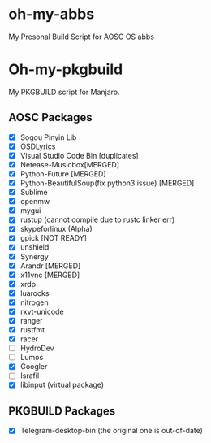 # oh-my-abbs
My Presonal Build Script for AOSC OS abbs

# Oh-my-pkgbuild
My PKGBUILD script for Manjaro.


## AOSC Packages
- [x] Sogou Pinyin Lib
- [x] OSDLyrics 
- [x] Visual Studio Code Bin [duplicates]
- [x] Netease-Musicbox[MERGED]
- [x] Python-Future [MERGED]
- [x] Python-BeautifulSoup(fix python3 issue) [MERGED]
- [x] Sublime
- [x] openmw
- [x] mygui
- [x] rustup (cannot compile due to rustc linker err)
- [x] skypeforlinux (Alpha)
- [x] gpick [NOT READY]
- [x] unshield
- [x] Synergy
- [x] Arandr [MERGED]
- [x] x11vnc [MERGED]
- [x] xrdp
- [x] luarocks
- [x] nitrogen
- [x] rxvt-unicode
- [x] ranger
- [x] rustfmt
- [x] racer
- [ ] HydroDev
- [ ] Lumos
- [x] Googler
- [ ] Israfil
- [x] libinput (virtual package)

## PKGBUILD Packages
- [x] Telegram-desktop-bin (the original one is out-of-date)
